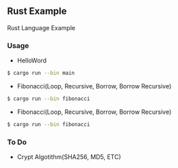 ## Rust Example

Rust Language Example

### Usage

- HelloWord
```sh
$ cargo run --bin main
```

- Fibonacci(Loop, Recursive, Borrow, Borrow Recursive)
```sh
$ cargo run --bin fibonacci
```

- Fibonacci(Loop, Recursive, Borrow, Borrow Recursive)
```sh
$ cargo run --bin fibonacci
```

### To Do

- Crypt Algotithm(SHA256, MD5, ETC)
